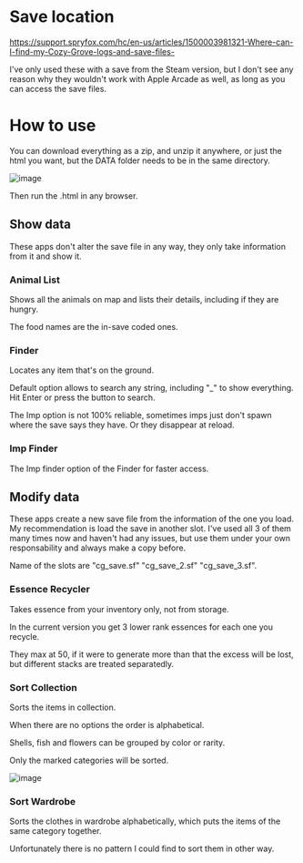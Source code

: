 # Save location
https://support.spryfox.com/hc/en-us/articles/1500003981321-Where-can-I-find-my-Cozy-Grove-logs-and-save-files-

I've only used these with a save from the Steam version, but I don't see any reason why they wouldn't work with Apple Arcade as well, as long as you can access the save files.

# How to use
You can download everything as a zip, and unzip it anywhere, or just the html you want, but the DATA folder needs to be in the same directory. 

![image](https://user-images.githubusercontent.com/84879535/119782142-1d5a6000-becc-11eb-9f7c-b53b5b9b8d90.png)

Then run the .html in any browser. 

## Show data
These apps don't alter the save file in any way, they only take information from it and show it.

### Animal List
Shows all the animals on map and lists their details, including if they are hungry.

The food names are the in-save coded ones.

### Finder
Locates any item that's on the ground.

Default option allows to search any string, including "_" to show everything. Hit Enter or press the button to search.

The Imp option is not 100% reliable, sometimes imps just don't spawn where the save says they have. Or they disappear at reload.

### Imp Finder
The Imp finder option of the Finder for faster access.

## Modify data
These apps create a new save file from the information of the one you load. My recommendation is load the save in another slot. I've used all 3 of them many times now and haven't had any issues, but use them under your own responsability and always make a copy before.

Name of the slots are "cg_save.sf" "cg_save_2.sf" "cg_save_3.sf".

### Essence Recycler
Takes essence from your inventory only, not from storage. 

In the current version you get 3 lower rank essences for each one you recycle.

They max at 50, if it were to generate more than that the excess will be lost, but different stacks are treated separatedly.

### Sort Collection
Sorts the items in collection.

When there are no options the order is alphabetical.

Shells, fish and flowers can be grouped by color or rarity.

Only the marked categories will be sorted.

![image](https://user-images.githubusercontent.com/84879535/119863950-6b965000-bf1a-11eb-881f-8715cd234e33.png)

### Sort Wardrobe
Sorts the clothes in wardrobe alphabetically, which puts the items of the same category together.

Unfortunately there is no pattern I could find to sort them in other way.
